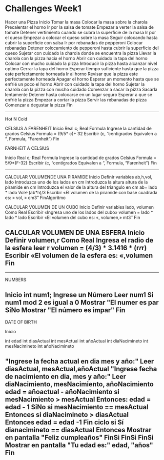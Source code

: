 # Challenges Week1 

Hacer una Pizza
Inicio
Tomar la masa
Colocar la masa sobre la charola
Precalentar el horno
Ir por la salsa de tomate
Empezar a verter la salsa de tomate
Detener vertimiento cuando se cubra la superficie de la masa
Ir por el queso
Empezar a colocar el queso sobre la masa
Seguir colocando hasta cubrir la superficie con salsa
Ir por rebanadas de pepperoni
Colocar rebanadas
Detener colocamiento de pepperoni hasta cubrir la superficie del queso
Sujetar con cuidado la charola donde se encuentra la pizza
Llevar la charola con la pizza hacia el horno
Abrir con cuidado la tapa del horno
Colocar con mucho cuidado la pizza
Introducir la pizza hasta alcanzar nivel optimo
Cerrar la tapa del horno
Esperar tiempo suficiente hasta que la pizza este perfectamente horneada
Ir al horno
Revisar que la pizza este perfectamente horneada
Apagar el horno
Esperar un momento hasta que se enfrié un poco el horno
Abrir con cuidado la tapa del horno
Sujetar la charola con la pizza con mucho cuidado
Comenzar a sacar la pizza
Sacarla lentamente
Detener hasta colocarse en un lugar seguro
Esperar a que se enfrié la pizza
Empezar a cortar la pizza
Servir las rebanadas de pizza
Comenzar a degustar la pizza
Fin

-------------------------------------------------------------------

Hot N Cold

CELSIUS A FARENHEIT
Inicio
Real c;
Real Formula
Ingrese la cantidad de grados Celsius
Formula = (9/5* c)+ 32
Escribir (c, “centígrados Equivalen a “, Formula, “Farenheit”)
Fin

FARNHEIT A CELSIUS

Inicio
Real c;
Real Formula
Ingrese la cantidad de grados Celsius
Formula = 5/9*(F-32)
Escribir (c, “centígrados Equivalen a “, Formula, “Farenheit”)
Fin

----------------------------------------------------------------------

CALCULAR VOLUMENDE UNA PIRAMIDE
Inicio
Definir variables ab,h,vol, lado 
Introduzca uno de los lados en cm
Introduzca la altura altura de la piramide en cm
Introduzca el valor de la altura del triangulo en cm
ab= lado * lado
Vol<-(ab*h)/3
Escribir «El volumen de la piramide con base cuadrada es: » vol, » cm3″
FinAlgoritmo

CALCULAR VOLUMEN DE UN CUBO
Inicio
Definir variables lado, volumen Como Real
Escribir «Ingresa uno de los lados del cubo»
volumen = lado * lado * lado
Escribir «El volumen del cubo es: «, volumen,» mt3″
Fin

CALCULAR VOLUMEN DE UNA ESFERA
Inicio
Definir volumen,r Como Real
Ingresa el radio de la esfera
leer r
volumen = (4/3) * 3.1416 * (r*r*r)
Escribir «El volumen de la esfera es: «,volumen
Fin
----------------------------------------------------------------------------------------
----------------------------------------------------------------------------------------

NUMBERS

Inicio
int num1;
Ingrese un Número
Leer num1
Si num1 mod 2 es igual a 0
Mostrar "El numer es par
SiNo
Mostrar "El número es impar"
Fin
---------------------------------------------
DATE OF BIRTH

Inicio

int edad
int diasActual
int mesActual
int añoActual
int diaNacimineto
int mesNacimineto
int añoNacimineto

"Ingrese la fecha actual en dia mes y año:"
  Leer diasActual, mesActual,añoActual
"Ingrese fecha de nacimiento en dia, mes y año:"
  Leer diaNacimiento, mesNacimiento, añoNacimiento
edad = añoactual - añoNacimiento
 si mesNacimiento > mesActual Entonces:
 edad = edad - 1
 SiNo
 si mesNacimiento == mesActual Entonces
 si diaNacimineto > diasActual Entonces
 edad = edad -1
 Fin ciclo si
 Sí dianacimineto == diasActual Entonces
 Mostrar en pantalla "Feliz cumpleaños"
 FinSi
 FinSi
 FinSi
 Mostrar en pantalla "Tu edad es:" edad, "años"
 Fin
 ------------------------------------------------------------------------------




